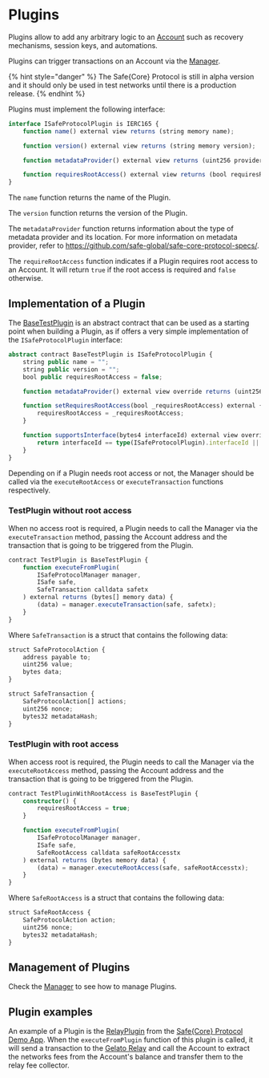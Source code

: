 # Plugins 

Plugins allow to add any arbitrary logic to an [Account](../accounts.md) such as recovery mechanisms, session keys, and automations.

Plugins can trigger transactions on an Account via the [Manager](../manager.md).

{% hint style="danger" %}
The Safe{Core} Protocol is still in alpha version and it should only be used in test networks until there is a production release.
{% endhint %}

Plugins must implement the following interface:

```typescript
interface ISafeProtocolPlugin is IERC165 {
    function name() external view returns (string memory name);

    function version() external view returns (string memory version);

    function metadataProvider() external view returns (uint256 providerType, bytes memory location);

    function requiresRootAccess() external view returns (bool requiresRootAccess);
}
```

The `name` function returns the name of the Plugin.

The `version` function returns the version of the Plugin.

The `metadataProvider` function returns information about the type of metadata provider and its location. For more information on metadata provider, refer to https://github.com/safe-global/safe-core-protocol-specs/.

The `requireRootAccess` function indicates if a Plugin requires root access to an Account. It will return `true` if the root access is required and `false` otherwise.

## Implementation of a Plugin

The [BaseTestPlugin](https://github.com/5afe/safe-core-protocol/blob/main/contracts/test/TestPlugin.sol) is an abstract contract that can be used as a starting point when building a Plugin, as if offers a very simple implementation of the `ISafeProtocolPlugin` interface:

```typescript
abstract contract BaseTestPlugin is ISafeProtocolPlugin {
    string public name = "";
    string public version = "";
    bool public requiresRootAccess = false;

    function metadataProvider() external view override returns (uint256 providerType, bytes memory location) {}

    function setRequiresRootAccess(bool _requiresRootAccess) external {
        requiresRootAccess = _requiresRootAccess;
    }

    function supportsInterface(bytes4 interfaceId) external view override returns (bool) {
        return interfaceId == type(ISafeProtocolPlugin).interfaceId || interfaceId == 0x01ffc9a7;
    }
}
```

Depending on if a Plugin needs root access or not, the Manager should be called via the `executeRootAccess` or `executeTransaction` functions respectively.

### TestPlugin without root access

When no access root is required, a Plugin needs to call the Manager via the `executeTransaction` method, passing the Account address and the transaction that is going to be triggered from the Plugin.

```typescript
contract TestPlugin is BaseTestPlugin {
    function executeFromPlugin(
        ISafeProtocolManager manager,
        ISafe safe,
        SafeTransaction calldata safetx
    ) external returns (bytes[] memory data) {
        (data) = manager.executeTransaction(safe, safetx);
    }
}
```

Where `SafeTransaction` is a struct that contains the following data:

```typescript
struct SafeProtocolAction {
    address payable to;
    uint256 value;
    bytes data;
}

struct SafeTransaction {
    SafeProtocolAction[] actions;
    uint256 nonce;
    bytes32 metadataHash;
}
```

### TestPlugin with root access

When access root is required, the Plugin needs to call the Manager via the `executeRootAccess` method, passing the Account address and the transaction that is going to be triggered from the Plugin.

```typescript
contract TestPluginWithRootAccess is BaseTestPlugin {
    constructor() {
        requiresRootAccess = true;
    }

    function executeFromPlugin(
        ISafeProtocolManager manager,
        ISafe safe,
        SafeRootAccess calldata safeRootAccesstx
    ) external returns (bytes memory data) {
        (data) = manager.executeRootAccess(safe, safeRootAccesstx);
    }
}
```

Where `SafeRootAccess` is a struct that contains the following data:

```typescript
struct SafeRootAccess {
    SafeProtocolAction action;
    uint256 nonce;
    bytes32 metadataHash;
}
```

## Management of Plugins

Check the [Manager](../manager.md) to see how to manage Plugins.

## Plugin examples

An example of a Plugin is the [RelayPlugin](https://github.com/5afe/safe-core-protocol-demo/blob/main/contracts/contracts/Plugins.sol) from the [Safe{Core} Protocol Demo App](https://github.com/5afe/safe-core-protocol-demo). When the `executeFromPlugin` function of this plugin is called, it will send a transaction to the [Gelato Relay](https://docs.gelato.network/developer-services/relay) and call the Account to extract the networks fees from the Account's balance and transfer them to the relay fee collector.
